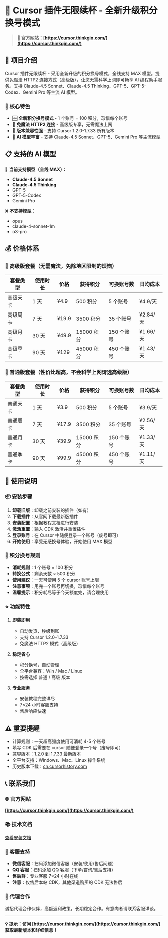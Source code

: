 # 🚀 Cursor 插件无限续杯 - 全新升级积分换号模式

> **🌟 官方网站：[https://cursor.thinkgin.com/](https://cursor.thinkgin.com/)**

## 📖 项目介绍

Cursor 插件无限续杯 - 采用全新升级的积分换号模式，全线支持 MAX 模型。提供免魔法 HTTP2 连接方式（高级版），让您无需科学上网即可畅享 AI 编程助手服务。支持 Claude-4.5 Sonnet、Claude-4.5 Thinking、GPT-5、GPT-5-Codex、Gemini Pro 等主流 AI 模型。

### 🎯 核心特色

- 🆕 **全新积分换号模式** - 1 个账号 = 100 积分，珍惜每个账号
- 🚀 **免魔法 HTTP2 连接** - 高级版专享，无需魔法上网
- 🔄 **版本兼容性强** - 支持 Cursor 1.2.0-1.7.33 所有版本
- 🤖 **AI 模型丰富** - 支持 Claude-4.5 Sonnet、GPT-5、Gemini Pro 等主流模型

## 📋 支持的 AI 模型

🤖 **当前支持模型（全线 MAX）：**

- **Claude-4.5 Sonnet**
- **Claude-4.5 Thinking**
- GPT-5
- GPT-5-Codex
- Gemini Pro

❌ **不支持模型：**

- opus
- claude-4-sonnet-1m
- o3-pro

## 💰 价格体系

### 🔸 高级版套餐（无需魔法，免除地区限制的烦恼）

| 套餐类型 | 使用时长 | 价格  | 获得积分   | 可换账号数 | 日均成本 |
| -------- | -------- | ----- | ---------- | ---------- | -------- |
| 高级天卡 | 1 天     | ¥4.9  | 500 积分   | 5 个账号   | ¥4.9/天  |
| 高级周卡 | 7 天     | ¥19.9 | 3500 积分  | 35 个账号  | ¥2.84/天 |
| 高级月卡 | 30 天    | ¥49.9 | 15000 积分 | 150 个账号 | ¥1.66/天 |
| 高级季卡 | 90 天    | ¥129  | 45000 积分 | 450 个账号 | ¥1.43/天 |

### 🔷 普通版套餐（性价比超高，不会科学上网请选高级版）

| 套餐类型 | 使用时长 | 价格  | 获得积分   | 可换账号数 | 日均成本 |
| -------- | -------- | ----- | ---------- | ---------- | -------- |
| 普通天卡 | 1 天     | ¥3.9  | 500 积分   | 5 个账号   | ¥3.9/天  |
| 普通周卡 | 7 天     | ¥17.9 | 3500 积分  | 35 个账号  | ¥2.56/天 |
| 普通月卡 | 30 天    | ¥39.9 | 15000 积分 | 150 个账号 | ¥1.33/天 |
| 普通季卡 | 90 天    | ¥99.9 | 45000 积分 | 450 个账号 | ¥1.11/天 |

## 🔧 使用说明

### 📦 安装步骤

1. **卸载旧版**：卸载之前安装的插件（如有）
2. **下载插件**：从官网下载最新版插件
3. **安装配置**：根据教程文档进行安装
4. **激活重置**：输入 CDK 激活并重置插件
5. **登录账号**：在 Cursor 中随便登录一个账号（废号即可）
6. **开始使用**：享受无感换号体验，开始使用 MAX 模型

### 💎 积分换号规则

- **消耗规则**：1 个账号 = 100 积分
- **转换公式**：剩余天数 × 500 积分
- **使用建议**：一天可使用 5 个 cursor 账号上限
- **注意事项**：用完一个账号再切换，珍惜每个账号
- **温馨提示**：积分耗尽等于今天额度完，请合理使用

### ⭐ 功能特性

1. **即装即用**

   - 自动发货，秒级到账
   - 支持 Cursor 1.2.0–1.7.33
   - 免魔法 HTTP2 模式（高级版）

2. **稳定省心**

   - 积分换号，自动管理
   - 全平台兼容：Win / Mac / Linux
   - 按需选择 普通 / 高级 版本

3. **专业服务**
   - 安装教程完整详尽
   - 7×24 小时客服支持
   - 售后响应快速

## ⚠️ 重要提醒

- 计算规则：一天超高强度使用可消耗 4-5 个账号
- 填写 CDK 后需要在 cursor 随便登录一个号（废号即可）
- 兼容版本：1.2.0 到 1.7.33 最新版本
- 全平台支持：Windows、Mac、Linux 操作系统
- 历史版本下载：[cn.cursorhistory.com](https://cn.cursorhistory.com)

## 📞 联系我们

### 🌐 官方网站

**[https://cursor.thinkgin.com/](https://cursor.thinkgin.com/)**

### 📚 技术文档

[查看安装文档](https://d.thinkgin.com/)

### 💬 客服支持

- **微信客服**：扫码添加微信客服（安装/使用/售后问题）
- **QQ 客服**：扫码添加 QQ 客服（下单/咨询/售后支持）
- **售后群**：专业客服 7×24 小时在线
- **注意**：仅售后本站 CDK，其他渠道购买的 CDK 无法售后

### 🤝 代理合作

诚招代理合作伙伴，高额返利政策，长期稳定合作。有意向者请联系客服详谈。

---

**💡 提示：访问 [https://cursor.thinkgin.com/](https://cursor.thinkgin.com/) 获取最新版本和详细信息！**
